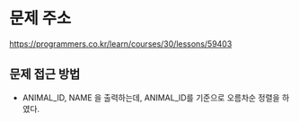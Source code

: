 # 문제 주소
https://programmers.co.kr/learn/courses/30/lessons/59403

## 문제 접근 방법
- ANIMAL_ID, NAME 을 출력하는데, ANIMAL_ID를 기준으로 오름차순 정렬을 하였다.
